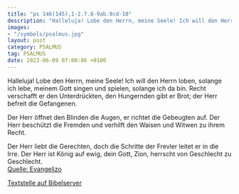 ```yaml
---
title: "ps 146(145),1-2.7.8-9ab.9cd-10"
description: "Halleluja! Lobe den Herrn, meine Seele! Ich will den Herrn loben, solange ich lebe, meinem Gott singen und spielen, solange ich da bin. Recht verschafft er den Unterdrückten, den Hungernden gibt er Brot; der Herr befreit die Gefangenen.  Der Herr öffnet den Blinden die Augen, ...."
images:
- "/symbols/psalmus.jpg"
layout: post
category: PSALMUS
tag: PSALMUS
date: 2023-06-09 07:00:06 +0100
---
```

Halleluja! Lobe den Herrn, meine Seele!
Ich will den Herrn loben, solange ich lebe,
meinem Gott singen und spielen, solange ich da bin.
Recht verschafft er den Unterdrückten,
den Hungernden gibt er Brot;
der Herr befreit die Gefangenen.

Der Herr öffnet den Blinden die Augen,
er richtet die Gebeugten auf.<!--more-->
Der Herr beschützt die Fremden
und verhilft den Waisen und Witwen zu ihrem Recht.

Der Herr liebt die Gerechten,
doch die Schritte der Frevler leitet er in die Irre.
Der Herr ist König auf ewig,
dein Gott, Zion, herrscht von Geschlecht zu Geschlecht.<br>
[Quelle: Evangelizo](https://evangeliumtagfuertag.org/DE/gospel)

[Textstelle auf Bibelserver](https://www.bibleserver.com/EU/ps146(145),1-2.7.8-9ab.9cd-10)
